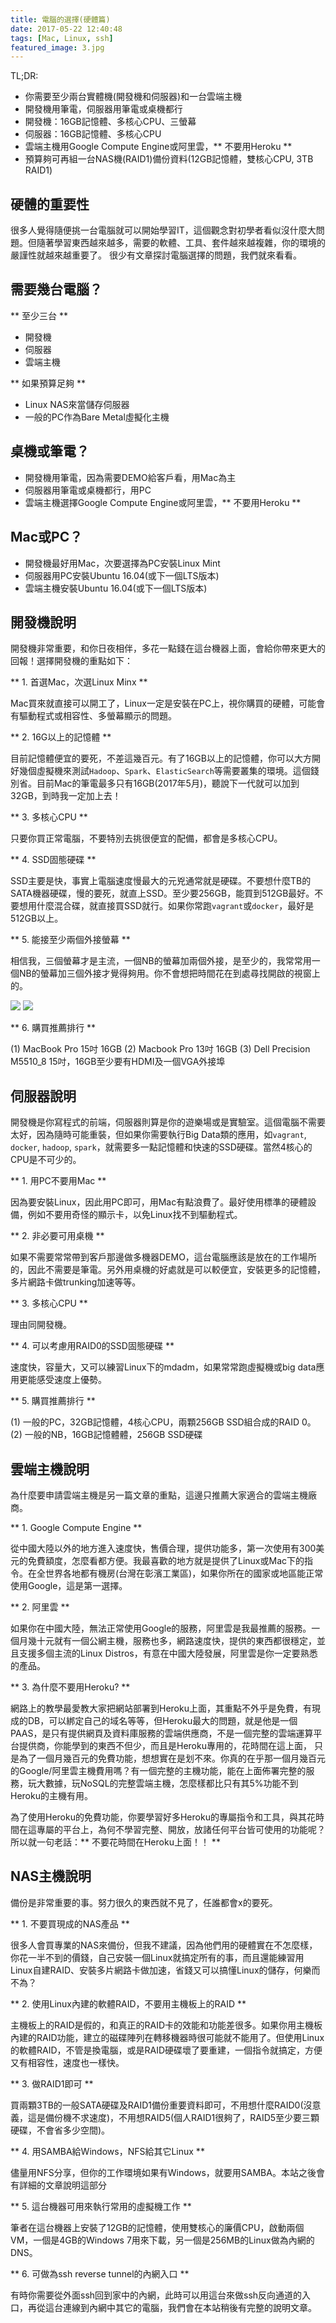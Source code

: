```yaml
---
title: 電腦的選擇(硬體篇)
date: 2017-05-22 12:40:48
tags: [Mac, Linux, ssh]
featured_image: 3.jpg
---
```

TL;DR:

* 你需要至少兩台實體機(開發機和伺服器)和一台雲端主機
* 開發機用筆電，伺服器用筆電或桌機都行  
* 開發機：16GB記憶體、多核心CPU、三螢幕
* 伺服器：16GB記憶體、多核心CPU
* 雲端主機用Google Compute Engine或阿里雲，** 不要用Heroku **
* 預算夠可再組一台NAS機(RAID1)備份資料(12GB記憶體，雙核心CPU, 3TB RAID1)
<!--more-->

## 硬體的重要性

很多人覺得隨便挑一台電腦就可以開始學習IT，這個觀念對初學者看似沒什麼大問題。但隨著學習東西越來越多，需要的軟體、工具、套件越來越複雜，你的環境的嚴謹性就越來越重要了。 很少有文章探討電腦選擇的問題，我們就來看看。

## 需要幾台電腦？

** 至少三台 **

* 開發機
* 伺服器
* 雲端主機

** 如果預算足夠 **

* Linux NAS來當儲存伺服器
* 一般的PC作為Bare Metal虛擬化主機

## 桌機或筆電？

* 開發機用筆電，因為需要DEMO給客戶看，用Mac為主
* 伺服器用筆電或桌機都行，用PC
* 雲端主機選擇Google Compute Engine或阿里雲，** 不要用Heroku **

## Mac或PC？

* 開發機最好用Mac，次要選擇為PC安裝Linux Mint
* 伺服器用PC安裝Ubuntu 16.04(或下一個LTS版本)
* 雲端主機安裝Ubuntu 16.04(或下一個LTS版本)

## 開發機說明

開發機非常重要，和你日夜相伴，多花一點錢在這台機器上面，會給你帶來更大的回報！選擇開發機的重點如下：

** 1. 首選Mac，次選Linux Minx **

Mac買來就直接可以開工了，Linux一定是安裝在PC上，視你購買的硬體，可能會有驅動程式或相容性、多螢幕顯示的問題。


** 2. 16G以上的記憶體 **

目前記憶體便宜的要死，不差這幾百元。有了16GB以上的記憶體，你可以大方開好幾個虛擬機來測試`Hadoop`、`Spark`、`ElasticSearch`等需要叢集的環境。這個錢別省。目前Mac的筆電最多只有16GB(2017年5月)，聽說下一代就可以加到32GB，到時我一定加上去！

** 3. 多核心CPU **

只要你買正常電腦，不要特別去挑很便宜的配備，都會是多核心CPU。

** 4. SSD固態硬碟 **

SSD主要是快，事實上電腦速度慢最大的元兇通常就是硬碟。不要想什麼TB的SATA機器硬碟，慢的要死，就直上SSD。至少要256GB，能買到512GB最好。不要想用什麼混合碟，就直接買SSD就行。如果你常跑`vagrant`或`docker`，最好是512GB以上。

** 5. 能接至少兩個外接螢幕 **

相信我，三個螢幕才是主流，一個NB的螢幕加兩個外接，是至少的，我常常用一個NB的螢幕加三個外接才覺得夠用。你不會想把時間花在到處尋找開啟的視窗上的。

![](3.jpg)
![](3desktop.jpg)

** 6. 購買推薦排行 **

(1) MacBook Pro 15吋 16GB
(2) Macbook Pro 13吋 16GB
(3) Dell Precision M5510_8 15吋，16GB至少要有HDMI及一個VGA外接埠

## 伺服器說明

開發機是你寫程式的前端，伺服器則算是你的遊樂場或是實驗室。這個電腦不需要太好，因為隨時可能重裝，但如果你需要執行Big Data類的應用，如`vagrant`, `docker`, `hadoop`, `spark`，就需要多一點記憶體和快速的SSD硬碟。當然4核心的CPU是不可少的。

** 1. 用PC不要用Mac **

因為要安裝Linux，因此用PC即可，用Mac有點浪費了。最好使用標準的硬體設備，例如不要用奇怪的顯示卡，以免Linux找不到驅動程式。

** 2. 非必要可用桌機 **

如果不需要常常帶到客戶那邊做多機器DEMO，這台電腦應該是放在的工作場所的，因此不需要是筆電。另外用桌機的好處就是可以較便宜，安裝更多的記憶體，多片網路卡做trunking加速等等。

** 3. 多核心CPU **

理由同開發機。

** 4. 可以考慮用RAID0的SSD固態硬碟 **

速度快，容量大，又可以練習Linux下的mdadm，如果常常跑虛擬機或big data應用更能感受速度上優勢。

** 5. 購買推薦排行 **

(1) 一般的PC，32GB記憶體，4核心CPU，兩顆256GB SSD組合成的RAID 0。 
(2) 一般的NB，16GB記憶體體，256GB SSD硬碟

## 雲端主機說明

為什麼要申請雲端主機是另一篇文章的重點，這邊只推薦大家適合的雲端主機廠商。

** 1. Google Compute Engine **

從中國大陸以外的地方進入速度快，售價合理，提供功能多，第一次使用有300美元的免費額度，怎麼看都方便。我最喜歡的地方就是提供了Linux或Mac下的指令。在全世界各地都有機房(台灣在彰濱工業區)，如果你所在的國家或地區能正常使用Google，這是第一選擇。

** 2. 阿里雲 **

如果你在中國大陸，無法正常使用Google的服務，阿里雲是我最推薦的服務。一個月幾十元就有一個公網主機，服務也多，網路速度快，提供的東西都很穩定，並且支援多個主流的Linux Distros，有意在中國大陸發展，阿里雲是你一定要熟悉的產品。

** 3. 為什麼不要用Heroku? **

網路上的教學最愛教大家把網站部署到Heroku上面，其重點不外乎是免費，有現成的DB，可以綁定自己的域名等等，但Heroku最大的問題，就是他是一個PAAS，是只有提供網頁及資料庫服務的雲端供應商，不是一個完整的雲端運算平台提供商，你能學到的東西不但少，而且是Heroku專用的，花時間在這上面， 只是為了一個月幾百元的免費功能，想想實在是划不來。你真的在乎那一個月幾百元的Google/阿里雲主機費用嗎？有一個完整的主機功能，能在上面佈署完整的服務，玩大數據，玩NoSQL的完整雲端主機，怎麼樣都比只有其5%功能不到Heroku的主機有用。

為了使用Heroku的免費功能，你要學習好多Heroku的專屬指令和工具，與其花時間在這專屬的平台上，為何不學習完整、開放，放諸任何平台皆可使用的功能呢？所以就一句老話：** 不要花時間在Heroku上面！！ **

## NAS主機說明

備份是非常重要的事。努力很久的東西就不見了，任誰都會x的要死。

** 1. 不要買現成的NAS產品 **


很多人會買專業的NAS來備份，但我不建議，因為他們用的硬體實在不怎麼樣，你花一半不到的價錢，自己安裝一個Linux就搞定所有的事，而且還能練習用Linux自建RAID、安裝多片網路卡做加速，省錢又可以搞懂Linux的儲存，何樂而不為？

** 2. 使用Linux內建的軟體RAID，不要用主機板上的RAID **

主機板上的RAID是假的，和真正的RAID卡的效能和功能差很多。如果你用主機板內建的RAID功能，建立的磁碟陣列在轉移機器時很可能就不能用了。但使用Linux的軟體RAID，不管是換電腦，或是RAID硬碟壞了要重建，一個指令就搞定，方便又有相容性，速度也一樣快。

** 3. 做RAID1即可 **

買兩顆3TB的一般SATA硬碟及RAID1備份重要資料即可，不用想什麼RAID0(沒意義，這是備份機不求速度)，不用想RAID5(個人RAID1很夠了，RAID5至少要三顆硬碟，不會省多少空間)。

** 4. 用SAMBA給Windows，NFS給其它Linux **

儘量用NFS分享，但你的工作環境如果有Windows，就要用SAMBA。本站之後會有詳細的文章說明這部分 

** 5. 這台機器可用來執行常用的虛擬機工作 **

筆者在這台機器上安裝了12GB的記憶體，使用雙核心的廉價CPU，啟動兩個VM，一個是4GB的Windows 7用來下載，另一個是256MB的Linux做為內網的DNS。

** 6. 可做為ssh reverse tunnel的內網入口 **

有時你需要從外面ssh回到家中的內網，此時可以用這台來做ssh反向通道的入口，再從這台連線到內網中其它的電腦，我們會在本站稍後有完整的說明文章。
